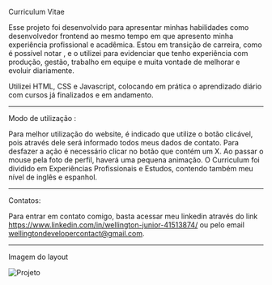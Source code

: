 Curriculum Vitae

Esse projeto foi desenvolvido para apresentar minhas habilidades como desenvolvedor frontend ao mesmo tempo em que apresento minha experiência profissional e acadêmica. 
Estou em transição de carreira, como é possível notar , e o utilizei para evidenciar que tenho experiência com produção, gestão, trabalho em equipe e muita vontade de melhorar e evoluir diariamente.  

Utilizei  HTML, CSS e Javascript, colocando em prática o aprendizado diário com cursos já finalizados e em andamento. 


___________________________________________________________________

Modo de utilização :


  Para melhor utilização do website, é indicado que utilize o botão clicável, pois através dele será informado todos meus dados de contato. Para desfazer a ação é necessário clicar no botão que contém um X. 
  Ao passar o mouse pela foto de perfil, haverá uma pequena animação. 
 O Curriculum foi dividido em Experiências Profissionais e Estudos, contendo também meu nível de inglês e espanhol. 

___________________________________________________________________


Contatos: 


Para entrar em contato comigo, basta acessar meu linkedin através do link 
https://www.linkedin.com/in/wellington-junior-41513874/  ou pelo email 
wellingtondevelopercontact@gmail.com.


______________________________

Imagem do layout

![Projeto](https://flic.kr/p/2oGxWsK)

